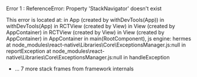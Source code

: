 Error 1 : ReferenceError: Property 'StackNavigator' doesn't exist

This error is located at:
    in App (created by withDevTools(App))
    in withDevTools(App)
    in RCTView (created by View)
    in View (created by AppContainer)
    in RCTView (created by View)
    in View (created by AppContainer)
    in AppContainer
    in main(RootComponent), js engine: hermes
at node_modules\react-native\Libraries\Core\ExceptionsManager.js:null in reportException
at node_modules\react-native\Libraries\Core\ExceptionsManager.js:null in handleException
- ... 7 more stack frames from framework internals
